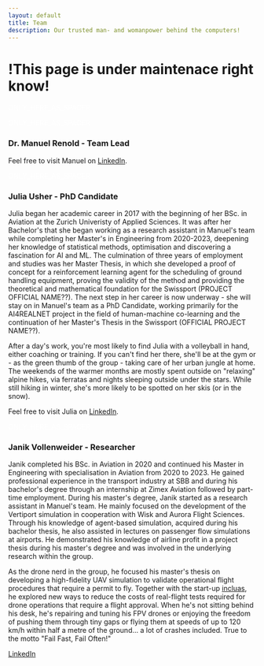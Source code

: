 ```yaml
---
layout: default
title: Team
description: Our trusted man- and womanpower behind the computers!
---
```


# **!This page is under maintenace right know!**
<!--The code below is only used as spacer-->
<html>
  <p style="color:white;">ONLY_HERE_AS_SPACER</p>
</html><!--The code below is only used as spacer-->
<html>
  <p style="color:white;">ONLY_HERE_AS_SPACER</p>
</html>




### Dr. Manuel Renold - Team Lead

Feel free to visit Manuel on [LinkedIn](https://www.linkedin.com/in/manuel-renold-46b07287/).


<!--The code below is only used as spacer-->
<html>
  <p style="color:white;">ONLY_HERE_AS_SPACER</p>
</html>

### Julia Usher - PhD Candidate
Julia began her academic career in 2017 with the beginning of her BSc. in Aviation at the Zurich Univeristy of Applied Sciences. It was after her Bachelor's that she began 
working as a research assistant in Manuel's team while completing her Master's in Engineering from 2020-2023, deepening her knowledge of statistical methods, optimisation 
and discovering a fascination for AI and ML. The culmination of three years of employment and studies was her Master Thesis, in which she developed a proof of concept for a 
reinforcement learning agent for the scheduling of ground handling equipment, proving the validity of the method and providing the theoretical and mathematical foundation 
for the Swissport (PROJECT OFFICIAL NAME??). The next step in her career is now underway - she will stay on in Manuel's team as a PhD Candidate, working primarily for the 
AI4REALNET project in the field of human-machine co-learning and the continuation of her Master's Thesis in the Swissport (OFFICIAL PROJECT NAME??). 

After a day's work, you're most likely to find Julia with a volleyball in hand, either coaching or training. If you can't find her there, 
she'll be at the gym or - as the green thumb of the group - taking care of her urban jungle at home. The weekends of the warmer months are mostly spent outside on 
"relaxing" alpine hikes, via ferratas and nights sleeping outside under the stars. While still hiking in winter, she's more likely to be spotted on her skis (or in
the snow). 

Feel free to visit Julia on [LinkedIn](https://www.linkedin.com/in/juliausher/).

<!--The code below is only used as spacer-->
<html>
  <p style="color:white;">ONLY_HERE_AS_SPACER</p>
</html>

### Janik Vollenweider - Researcher

Janik completed his BSc. in Aviation in 2020 and continued his Master in Engineering with specialisation in Aviation from 2020 to 2023. He gained professional 
experience in the transport industry at SBB and during his bachelor's degree through an internship at Zimex Aviation followed by part-time employment. During his 
master's degree, Janik started as a research assistant in Manuel's team. He mainly focused on the development of the Vertiport simulation in cooperation with Wisk and 
Aurora Flight Sciences. Through his knowledge of agent-based simulation, acquired during his bachelor thesis, he also assisted in lectures on passenger flow simulations 
at airports. He demonstrated his knowledge of airline profit in a project thesis during his master's degree and was involved in the underlying research within the group.

As the drone nerd in the group, he focused his master's thesis on developing a high-fidelity UAV simulation to validate operational flight procedures that require a 
permit to fly. Together with the start-up [incluas](https://incluas.ch/), he explored new ways to reduce the costs of real-flight tests required for drone operations that require a 
flight approval. When he's not sitting behind his desk, he's repairing and tuning his FPV drones or enjoying the freedom of pushing them through tiny gaps or flying 
them at speeds of up to 120 km/h within half a metre of the ground... a lot of crashes included. True to the motto "Fail Fast, Fail Often!"

[LinkedIn](https://www.linkedin.com/in/janik-vollenweider-1144bb1a2)